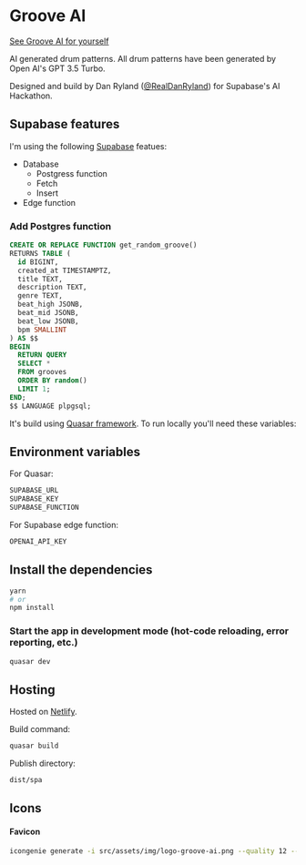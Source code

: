 # Groove AI

[See Groove AI for yourself](https://groove-ai.netlify.app/)

AI generated drum patterns. All drum patterns have been generated by Open AI's GPT 3.5 Turbo.

Designed and build by Dan Ryland ([@RealDanRyland](https://twitter.com/RealDanRyland)) for Supabase's AI Hackathon.

## Supabase features

I'm using the following [Supabase](https://supabase.com/) featues:

- Database
  - Postgress function
  - Fetch
  - Insert
- Edge function

### Add Postgres function

```sql
CREATE OR REPLACE FUNCTION get_random_groove()
RETURNS TABLE (
  id BIGINT,
  created_at TIMESTAMPTZ,
  title TEXT,
  description TEXT,
  genre TEXT,
  beat_high JSONB,
  beat_mid JSONB,
  beat_low JSONB,
  bpm SMALLINT
) AS $$
BEGIN
  RETURN QUERY
  SELECT *
  FROM grooves
  ORDER BY random()
  LIMIT 1;
END;
$$ LANGUAGE plpgsql;
```

It's build using [Quasar framework](https://quasar.dev/). To run locally you'll need these variables:

## Environment variables

For Quasar:

```bash
SUPABASE_URL
SUPABASE_KEY
SUPABASE_FUNCTION
```

For Supabase edge function:

```bash
OPENAI_API_KEY
```

## Install the dependencies

```bash
yarn
# or
npm install
```

### Start the app in development mode (hot-code reloading, error reporting, etc.)

```bash
quasar dev
```

## Hosting

Hosted on [Netlify](https://www.netlify.com/).

Build command:

```bash
quasar build
```

Publish directory:

```bash
dist/spa
```

## Icons

#### Favicon

```bash
icongenie generate -i src/assets/img/logo-groove-ai.png --quality 12 --skip-trim
```
